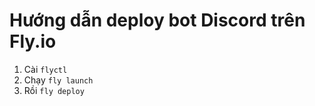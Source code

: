 # Hướng dẫn deploy bot Discord trên Fly.io

1. Cài `flyctl`
2. Chạy `fly launch`
3. Rồi `fly deploy`